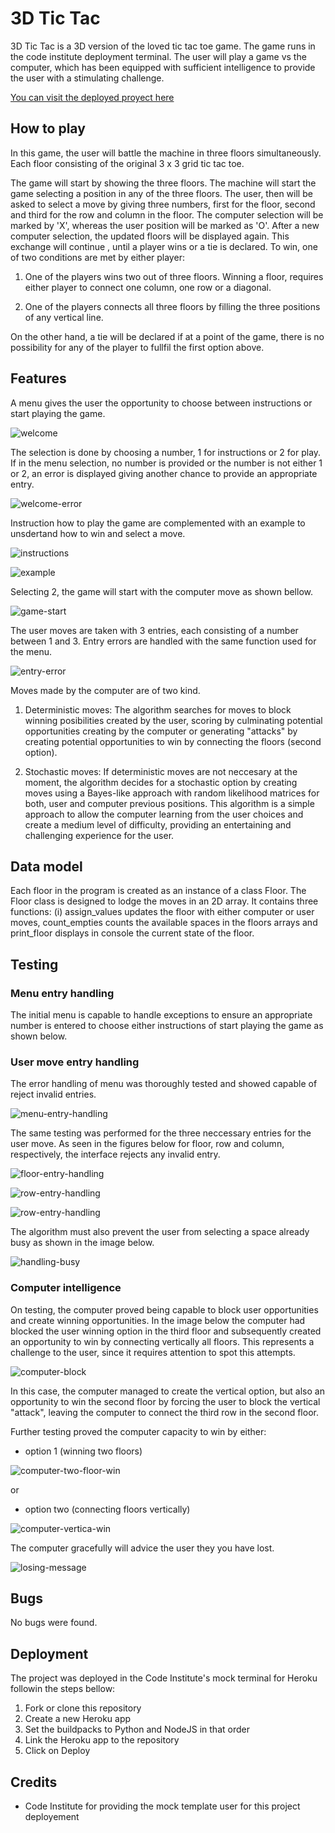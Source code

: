 # 3D Tic Tac

3D Tic Tac is a 3D version of the loved tic tac toe game. The game runs in the code institute deployment terminal.
The user will play a game vs the computer, which has been equipped with sufficient intelligence to provide the user with a stimulating challenge.

[You can visit the deployed proyect here](https://new-tick-tac-toe-9fb1e1ca8d45.herokuapp.com/)

## How to play

In this game, the user will battle the machine in three floors simultaneously. Each floor consisting of the original 3 x 3 grid tic tac toe.

The game will start by showing the three floors. The machine will start the game selecting a position in any of the three floors. The user, then will be asked to select a move by giving three numbers, first for the floor, second and third for the row and column in the floor. The computer selection will be marked by 'X', whereas the user position will be marked as 'O'. After a new computer selection, the updated floors will be displayed again. This exchange will continue , until a player wins or a tie is declared. To win, one of two conditions are met by either player:

1. One of the players wins two out of three floors. Winning a floor, requires either player to connect one column, one row or a diagonal. 

2. One of the players connects all three floors by filling the three positions of any vertical line.

On the other hand, a tie will be declared if at a point of the game, there is no possibility for any of the player to fullfil the first option above.

## Features

A menu gives the user the opportunity to choose between instructions or start playing the game.

![welcome](assets/images/welcome.png)

The selection is done by choosing a number, 1 for instructions or 2 for play. If in the menu selection, no number is provided or the number is not either 1 or 2, an error is displayed giving another chance to provide an appropriate entry.

![welcome-error](assets/images/welcome-error.png)

Instruction how to play the game are complemented with an example to unsdertand how to win and select a move. 

![instructions](assets/images/instructions.png)


![example](assets/images/example.png)

Selecting 2, the game will start with the computer move as shown bellow.

![game-start](assets/images/game-1.png)

The user moves are taken with 3 entries, each consisting of a number between 1 and 3. Entry errors are handled with the same function used for the menu.

![entry-error](assets/images/entry-error.png)

Moves made by the computer are of two kind.

1. Deterministic moves: The algorithm searches for moves to block winning posibilities created by the user, scoring by culminating potential opportunities creating by the computer or generating "attacks" by creating potential opportunities to win by connecting the floors (second option). 

2. Stochastic moves: If deterministic moves are not neccesary at the moment, the algorithm decides for a stochastic option by creating moves using a Bayes-like approach with random likelihood matrices for both, user and computer previous positions. This algorithm is a simple approach to allow the computer learning from the user choices and create a medium level of difficulty, providing an entertaining and challenging experience for the user.


## Data model

Each floor in the program is created as an instance of a class Floor. 
The Floor class is designed to lodge the moves in an 2D array. It contains three functions: (i) assign_values updates the floor with either computer or user moves, count_empties counts the available spaces in the floors arrays and print_floor displays in console the current state of the floor.


## Testing

### Menu entry handling

The initial menu is capable to handle exceptions to ensure an appropriate number is entered to choose either instructions of start playing the game as shown below.

### User move entry handling

The error handling of menu was thoroughly tested and showed capable of reject invalid entries.

![menu-entry-handling](assets/images/test-menu-entries.png)

The same testing was performed for the three neccessary entries for the user move. As seen in the figures below for floor, row and column, respectively, the interface rejects any invalid entry.

![floor-entry-handling](assets/images/floor-error-handling.png)

![row-entry-handling](assets/images/row-error-handling.png)

![row-entry-handling](assets/images/column-error-handling.png)

The algorithm must also prevent the user from selecting a space already busy as shown in the image below.

![handling-busy](assets/images/busy-position.png)

### Computer intelligence

On testing, the computer proved being capable to block user opportunities and create winning opportunities. In the image below the computer had blocked the user winning option in the third floor and subsequently created an opportunity to win by connecting vertically all floors. This represents a challenge to the user, since it requires attention to spot this attempts.

![computer-block](assets/images/computer-schemming.png)

In this case, the computer managed to create the vertical option, but also an opportunity to win the second floor by forcing the user to block the vertical "attack", leaving the computer to connect the third row in the second floor.

Further testing proved the computer capacity to win by either:
- option 1 (winning two floors) 

![computer-two-floor-win](assets/images/computer-two-floor-win.png)

or 

- option two (connecting floors vertically)

![computer-vertica-win](assets/images/computer-vertical-win.png)

The computer gracefully will advice the user they you have lost.

![losing-message](assets/images/losing-notice.png)

## Bugs

No bugs were found.

## Deployment

The project was deployed in the Code Institute's mock terminal for Heroku followin the steps bellow:

1. Fork or clone this repository
2. Create a new Heroku app
3. Set the buildpacks to Python and NodeJS in that order
4. Link the Heroku app to the repository
5. Click on Deploy

## Credits

- Code Institute for providing the mock template user for this project deployement
